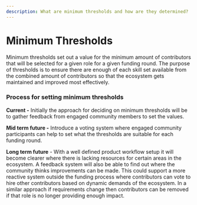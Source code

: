 ```yaml
---
description: What are minimum thresholds and how are they determined?
---
```


# Minimum Thresholds

Minimum thresholds set out a value for the minimum amount of contributors that will be selected for a given role for a given funding round. The purpose of thresholds is to ensure there are enough of each skill set available from the combined amount of contributors so that the ecosystem gets maintained and improved most effectively.



### Process for setting minimum thresholds

**Current -** Initially the approach for deciding on minimum thresholds will be to gather feedback from engaged community members to set the values.

**Mid term future -** Introduce a voting system where engaged community participants can help to set what the thresholds are suitable for each funding round.

**Long term future** - With a well defined product workflow setup it will become clearer where there is lacking resources for certain areas in the ecosystem. A feedback system will also be able to find out where the community thinks improvements can be made. This could support a more reactive system outside the funding process where contributors can vote to hire other contributors based on dynamic demands of the ecosystem. In a similar approach if requirements change then contributors can be removed if that role is no longer providing enough impact.
